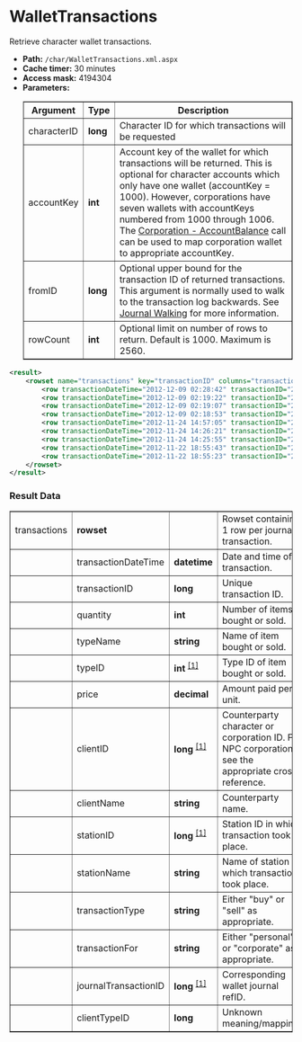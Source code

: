 # WalletTransactions
Retrieve character wallet transactions.

* __Path:__ ``/char/WalletTransactions.xml.aspx``
* __Cache timer:__ 30 minutes
* __Access mask:__ 4194304
* __Parameters:__
    <table border="1">
        <tbody>
            <tr>
                <th>Argument</th>
                <th>Type</th>
                <th>Description</th>
            </tr>
            <tr>
                <td>characterID</td>
                <td><strong>long</strong></td>
                <td>Character ID for which transactions will be requested</td>
            </tr>
            <tr>
                <td>accountKey</td>
                <td><strong>int</strong></td>
                <td>
                Account key of the wallet for which transactions will be returned.  This is optional for character accounts which only have one wallet (accountKey = 1000).
                However, corporations have seven wallets with accountKeys numbered from 1000 through 1006.  The <a href="../corporation/corp_accountbalance.html">Corporation - AccountBalance</a> 
                call can be used to map corporation wallet to appropriate accountKey.
                </td>
            </tr>
            <tr>
                <td>fromID</td>
                <td><strong>long</strong></td>
                <td>
                Optional upper bound for the transaction ID of returned transactions.  This argument is normally used to walk to the transaction log backwards.
                See <a href="../intro.html#journal-walking">Journal Walking</a> for more information.
                </td>
            </tr>
            <tr>
                <td>rowCount</td>
                <td><strong>int</strong></td>
                <td>
                Optional limit on number of rows to return.  Default is 1000.  Maximum is 2560.
                </td>
            </tr>
        </tbody>
    </table>

```xml
<result>
    <rowset name="transactions" key="transactionID" columns="transactionDateTime,transactionID,quantity,typeName,typeID,price,clientID,clientName,stationID,stationName,transactionType,transactionFor,journalTransactionID,clientTypeID">
        <row transactionDateTime="2012-12-09 02:28:42" transactionID="2671179227" quantity="1000" typeName="Morphite" typeID="11399" price="8948.99" clientID="1058094831" clientName="Lucius Millcom" stationID="60005686" stationName="Hek VIII - Moon 12 - Boundless Creation Factory" transactionType="buy" transactionFor="corporation" journalTransactionID="6673802000" clientTypeID="1377"/>
        <row transactionDateTime="2012-12-09 02:19:22" transactionID="2671172618" quantity="200" typeName="Datacore - Mechanical Engineering" typeID="20424" price="98999.00" clientID="147627949" clientName="Ravenal" stationID="60005686" stationName="Hek VIII - Moon 12 - Boundless Creation Factory" transactionType="buy" transactionFor="corporation" journalTransactionID="6673771732" clientTypeID="1378"/>
        <row transactionDateTime="2012-12-09 02:19:07" transactionID="2671172459" quantity="85" typeName="Datacore - Electronic Engineering" typeID="20418" price="197800.00" clientID="1055100467" clientName="Potis" stationID="60005686" stationName="Hek VIII - Moon 12 - Boundless Creation Factory" transactionType="buy" transactionFor="corporation" journalTransactionID="6673771053" clientTypeID="1378"/>
        <row transactionDateTime="2012-12-09 02:18:53" transactionID="2671172316" quantity="115" typeName="Datacore - Electronic Engineering" typeID="20418" price="190000.00" clientID="431652996" clientName="FernLackey" stationID="60005686" stationName="Hek VIII - Moon 12 - Boundless Creation Factory" transactionType="buy" transactionFor="corporation" journalTransactionID="6673770366" clientTypeID="1377"/>
        <row transactionDateTime="2012-11-24 14:57:05" transactionID="2658450303" quantity="1000" typeName="Morphite" typeID="11399" price="7015.03" clientID="92355891" clientName="Veladra Dawn3" stationID="60005686" stationName="Hek VIII - Moon 12 - Boundless Creation Factory" transactionType="buy" transactionFor="corporation" journalTransactionID="6615037297" clientTypeID="1378"/>
        <row transactionDateTime="2012-11-24 14:26:21" transactionID="2658427478" quantity="40000" typeName="Fullerides" typeID="16679" price="2259.89" clientID="91840338" clientName="Tyche Chi" stationID="60005686" stationName="Hek VIII - Moon 12 - Boundless Creation Factory" transactionType="buy" transactionFor="corporation" journalTransactionID="6614929175" clientTypeID="1378"/>
        <row transactionDateTime="2012-11-24 14:25:55" transactionID="2658427144" quantity="50000" typeName="Crystalline Carbonide" typeID="16670" price="195.82" clientID="91840338" clientName="Tyche Chi" stationID="60005686" stationName="Hek VIII - Moon 12 - Boundless Creation Factory" transactionType="buy" transactionFor="corporation" journalTransactionID="6614926580" clientTypeID="1378"/>
        <row transactionDateTime="2012-11-22 18:55:43" transactionID="2657068085" quantity="200" typeName="Datacore - Mechanical Engineering" typeID="20424" price="98000.00" clientID="92406890" clientName="Hiragama MoriMorituri" stationID="60015140" stationName="Hek VII - Tribal Liberation Force Logistic Support" transactionType="buy" transactionFor="corporation" journalTransactionID="6608436244" clientTypeID="1377"/>
        <row transactionDateTime="2012-11-22 18:55:23" transactionID="2657067843" quantity="200" typeName="Datacore - Electronic Engineering" typeID="20418" price="199999.94" clientID="92428903" clientName="Cico Kain" stationID="60005686" stationName="Hek VIII - Moon 12 - Boundless Creation Factory" transactionType="buy" transactionFor="corporation" journalTransactionID="6608435254" clientTypeID="1377"/>
    </rowset>
</result>
```

### Result Data

<table border="1">
    <tbody>
        <tr>
            <td>transactions</td>
            <td><strong>rowset</strong></td>
            <td></td>
            <td>Rowset containing 1 row per journal transaction.</td>
        </tr>
        <tr>
            <td></td>
            <td>transactionDateTime</td>
            <td><strong>datetime</strong></td>
            <td>Date and time of transaction.</td>
        </tr>
        <tr>
            <td></td>
            <td>transactionID</td>
            <td><strong>long</strong></td>
            <td>Unique transaction ID.</td>
        </tr>
        <tr>
            <td></td>
            <td>quantity</td>
            <td><strong>int</strong></td>
            <td>Number of items bought or sold.</td>
        </tr>
        <tr>
            <td></td>
            <td>typeName</td>
            <td><strong>string</strong></td>
            <td>Name of item bought or sold.</td>
        </tr>
        <tr>
            <td></td>
            <td>typeID</td>
            <td>
                <strong>int</strong>
                <sup>
                    <a href="../../sde/yaml/yaml_typeIDs.html" title="Inventory Types file">[1]</a>
                </sup>
            </td>
            <td>Type ID of item bought or sold.</td>
        </tr>
        <tr>
            <td></td>
            <td>price</td>
            <td><strong>decimal</strong></td>
            <td>Amount paid per unit.</td>
        </tr>
        <tr>
            <td></td>
            <td>clientID</td>
            <td>
                <strong>long</strong>
                <sup>
                    <a href="../../sde/mssql/mssql_crpNPCCorporations.html" title="NPC Corporations table when counterparty is an NPC Corporation">[1]</a>
                </sup>
            </td>
            <td>Counterparty character or corporation ID.  For NPC corporations, see the appropriate cross reference.</td>
        </tr>
        <tr>
            <td></td>
            <td>clientName</td>
            <td><strong>string</strong></td>
            <td>Counterparty name.</td>
        </tr>
        <tr>
            <td></td>
            <td>stationID</td>
            <td>
                <strong>long</strong>
                <sup>
                    <a href="../../sde/mssql/mssql_staStations.html" title="Stations table">[1]</a>
                </sup>
            </td>
            <td>Station ID in which transaction took place.</td>
        </tr>
        <tr>
            <td></td>
            <td>stationName</td>
            <td><strong>string</strong></td>
            <td>Name of station in which transaction took place.</td>
        </tr>
        <tr>
            <td></td>
            <td>transactionType</td>
            <td><strong>string</strong></td>
            <td>Either "buy" or "sell" as appropriate.</td>
        </tr>
        <tr>
            <td></td>
            <td>transactionFor</td>
            <td><strong>string</strong></td>
            <td>Either "personal" or "corporate" as appropriate.</td>
        </tr>
        <tr>
            <td></td>
            <td>journalTransactionID</td>
            <td>
                <strong>long</strong>
                <sup>
                    <a href="char_walletjournal.html" title="Wallet Journal table">[1]</a>
                </sup>
            </td>
            <td>Corresponding wallet journal refID.</td>
        </tr>
        <tr>
            <td></td>
            <td>clientTypeID</td>
            <td><strong>long</strong></td>
            <td>Unknown meaning/mapping.</td>
        </tr>
    </tbody>
</table>



